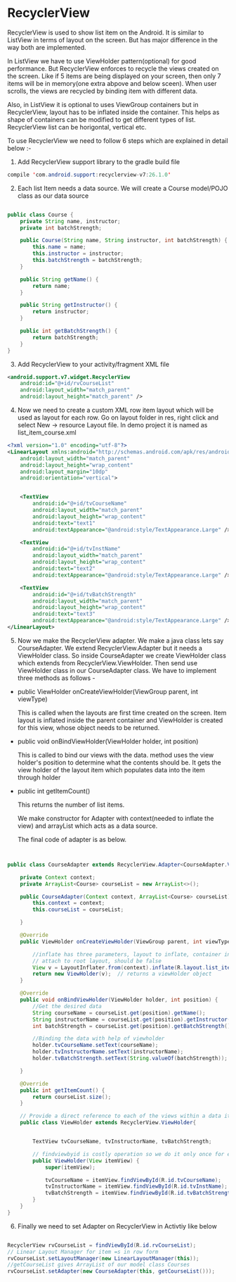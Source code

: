 # RecyclerView

RecyclerView is used to show list item on the Android. It is similar to ListView in terms of layout on the screen. But has major difference in the way both are implemented.

In ListView we have to use ViewHolder pattern(optional) for good performance. But RecyclerView enforces to recycle the views created on the screen. Like if 5 items are being displayed on your screen, then only 7 items will be in memory(one extra abpove and below sceen). When user scrolls, the views are recycled by binding item with different data.

Also, in ListView it is optional to uses ViewGroup containers but in RecyclerView, layout has to be inflated inside the container. This helps as shape of containers can be modified to get different types of list. RecyclerView list can be horigontal, vertical etc.

To use RecyclerView we need to follow 6 steps which are explained in detail below :-


1. Add RecyclerView support library to the gradle build file
```java
compile 'com.android.support:recyclerview-v7:26.1.0'
```

2. Each list Item needs a data source. We will create a Course model/POJO class as our data source
```java

public class Course {
    private String name, instructor;
    private int batchStrength;

    public Course(String name, String instructor, int batchStrength) {
        this.name = name;
        this.instructor = instructor;
        this.batchStrength = batchStrength;
    }

    public String getName() {
        return name;
    }

    public String getInstructor() {
        return instructor;
    }

    public int getBatchStrength() {
        return batchStrength;
    }
}

```

3. Add RecyclerView to your activity/fragment XML file
```xml
<android.support.v7.widget.RecyclerView
    android:id="@+id/rvCourseList"
    android:layout_width="match_parent"
    android:layout_height="match_parent" />
```

4. Now we need to create a custom XML row item layout which will be used as layout for each row. Go on layout folder in res, right click and select New -> resource Layout file. In demo project it is named as list_item_course.xml
```xml
<?xml version="1.0" encoding="utf-8"?>
<LinearLayout xmlns:android="http://schemas.android.com/apk/res/android"
    android:layout_width="match_parent"
    android:layout_height="wrap_content"
    android:layout_margin="10dp"
    android:orientation="vertical">


    <TextView
        android:id="@+id/tvCourseName"
        android:layout_width="match_parent"
        android:layout_height="wrap_content"
        android:text="text1"
        android:textAppearance="@android:style/TextAppearance.Large" />

    <TextView
        android:id="@+id/tvInstName"
        android:layout_width="match_parent"
        android:layout_height="wrap_content"
        android:text="text2"
        android:textAppearance="@android:style/TextAppearance.Large" />

    <TextView
        android:id="@+id/tvBatchStrength"
        android:layout_width="match_parent"
        android:layout_height="wrap_content"
        android:text="text3"
        android:textAppearance="@android:style/TextAppearance.Large" />
</LinearLayout>
```

5. Now we make the RecyclerView adapter. We make a java class lets say CourseAdapter. We extend RecyclerView.Adapter but it needs a ViewHolder class. So inside CourseAdapter we create ViewHolder class which extends from RecyclerView.ViewHolder. Then send use ViewHolder class in our CourseAdapter class.
We have to implement three methods as follows -
  * public ViewHolder onCreateViewHolder(ViewGroup parent, int viewType)

    This is called when the layouts are first time created on the screen. Item layout is inflated inside the parent container and ViewHolder is created for this view, whose object needs to be returned.

  * public void onBindViewHolder(ViewHolder holder, int position)

    This is called to bind our views with the data. method uses the view holder's position to determine what the contents should be. It gets the view holder of the layout item which populates data into the item through holder


  * public int getItemCount()

    This returns the number of list items.

    We make constructor for Adapter with context(needed to inflate the view) and arrayList which acts as a data source.

    The final code of adapter is as below.
```java


public class CourseAdapter extends RecyclerView.Adapter<CourseAdapter.ViewHolder>{

    private Context context;
    private ArrayList<Course> courseList = new ArrayList<>();

    public CourseAdapter(Context context, ArrayList<Course> courseList) {
        this.context = context;
        this.courseList = courseList;

    }

    @Override
    public ViewHolder onCreateViewHolder(ViewGroup parent, int viewType) {

        //inflate has three parameters, layout to inflate, container in which it needs to be inflated
        // attach to root layout, should be false
        View v = LayoutInflater.from(context).inflate(R.layout.list_item_course, parent, false);
        return new ViewHolder(v);  // returns a viewHolder object
    }

    @Override
    public void onBindViewHolder(ViewHolder holder, int position) {
        //Get the desired data
        String courseName = courseList.get(position).getName();
        String instructorName = courseList.get(position).getInstructor();
        int batchStrength = courseList.get(position).getBatchStrength();

        //Binding the data with help of viewholder
        holder.tvCourseName.setText(courseName);
        holder.tvInstructorName.setText(instructorName);
        holder.tvBatchStrength.setText(String.valueOf(batchStrength));

    }

    @Override
    public int getItemCount() {
        return courseList.size();
    }

    // Provide a direct reference to each of the views within a data item
    public class ViewHolder extends RecyclerView.ViewHolder{


        TextView tvCourseName, tvInstructorName, tvBatchStrength;

        // findviewbyid is costly operation so we do it only once for each view which are recycled
        public ViewHolder(View itemView) {
            super(itemView);

            tvCourseName = itemView.findViewById(R.id.tvCourseName);
            tvInstructorName = itemView.findViewById(R.id.tvInstName);
            tvBatchStrength = itemView.findViewById(R.id.tvBatchStrength);
        }
    }
}

```
6. Finally we need to set Adapter on RecyclerView in Activtiy like below
```java

RecyclerView rvCourseList = findViewById(R.id.rvCourseList);
// Linear Layout Manager for item =s in row form
rvCourseList.setLayoutManager(new LinearLayoutManager(this));
//getCourseList gives ArrayList of our model class Courses
rvCourseList.setAdapter(new CourseAdapter(this, getCourseList()));
```
